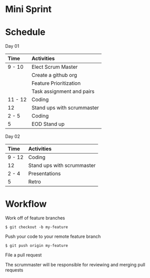 # Mini Sprint

# Schedule

Day 01

Time    | Activities
:--     | :--
9 - 10  | Elect Scrum Master
        | Create a github org
        | Feature Prioritization
        | Task assignment and pairs
11 - 12 | Coding
12      | Stand ups with scrummaster
2 - 5   | Coding
5       | EOD Stand up

Day 02

Time    | Activities
:--     | :--
9 - 12  | Coding
12      | Stand ups with scrummaster
2 - 4   | Presentations
5       | Retro

# Workflow

Work off of feature branches

```
$ git checkout -b my-feature
```

Push your code to your remote feature branch 

```
$ git push origin my-feature
```

File a pull request

The scrummaster will be responsible for reviewing and merging pull requests


